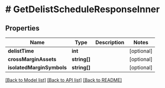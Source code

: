 # # GetDelistScheduleResponseInner

## Properties

Name | Type | Description | Notes
------------ | ------------- | ------------- | -------------
**delistTime** | **int** |  | [optional]
**crossMarginAssets** | **string[]** |  | [optional]
**isolatedMarginSymbols** | **string[]** |  | [optional]

[[Back to Model list]](../../README.md#models) [[Back to API list]](../../README.md#endpoints) [[Back to README]](../../README.md)
